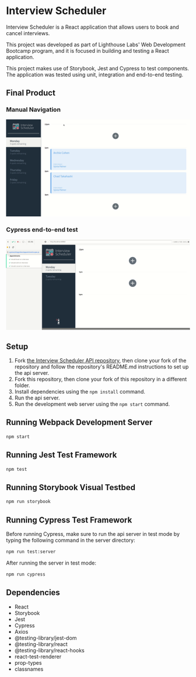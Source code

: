 # Interview Scheduler

Interview Scheduler is a React application that allows users to book and cancel interviews.

This project was developed as part of Lighthouse Labs' Web Development Bootcamp program, and it is focused in building and testing a React application.

This project makes use of Storybook, Jest and Cypress to test components. The application was tested using unit, integration and end-to-end testing.

## Final Product

### Manual Navigation
!["Manual navigation"](https://github.com/danilogondim/scheduler/blob/master/docs/manual-navigation.gif?raw=true)

### Cypress end-to-end test
!["Cypress end-to-end test"](https://github.com/danilogondim/scheduler/blob/master/docs/cypress-test.gif?raw=true)


## Setup

1. Fork [the Interview Scheduler API repository](https://github.com/danilogondim/scheduler-api), then clone your fork of the repository and follow the repository's README.md instructions to set up the api server.
2. Fork this repository, then clone your fork of this repository in a different folder.
3. Install dependencies using the `npm install` command.
4. Run the api server.
5. Run the development web server using the `npm start` command.


## Running Webpack Development Server

```sh
npm start
```

## Running Jest Test Framework

```sh
npm test
```

## Running Storybook Visual Testbed

```sh
npm run storybook
```
## Running Cypress Test Framework

Before running Cypress, make sure to run the api server in test mode by typing the following command in the server directory:

```sh
npm run test:server
```

After running the server in test mode:

```sh
npm run cypress
```

## Dependencies

- React
- Storybook
- Jest
- Cypress
- Axios
- @testing-library/jest-dom
- @testing-library/react
- @testing-library/react-hooks
- react-test-renderer
- prop-types
- classnames
